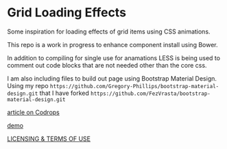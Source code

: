 
Grid Loading Effects
=========
Some inspiration for loading effects of grid items using CSS animations.

This repo is a work in progress to enhance component install using Bower.

In addition to compiling for single use for anamations LESS is being used to comment out code blocks that are not needed other than the core css.

I am also including files to build out page using Bootstrap Material Design. Using my repo `https://github.com/Gregory-Phillips/bootstrap-material-design.git` that I have forked `https://github.com/FezVrasta/bootstrap-material-design.git`


[article on Codrops](http://tympanus.net/codrops/?p=15677)

[demo](http://tympanus.net/Development/GridLoadingEffects/)

[LICENSING & TERMS OF USE](http://tympanus.net/codrops/licensing/)